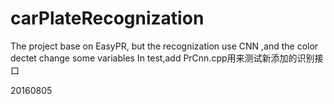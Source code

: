 # carPlateRecognization
The project base on EasyPR, but the recognization use CNN ,and the color dectet change some variables
In test,add PrCnn.cpp用来测试新添加的识别接口

20160805
